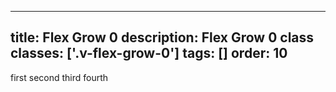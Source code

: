 <!--
 *              © 2025 Visa
 *
 * Licensed under the Apache License, Version 2.0 (the "License");
 * you may not use this file except in compliance with the License.
 * You may obtain a copy of the License at
 *
 *         http://www.apache.org/licenses/LICENSE-2.0
 *
 * Unless required by applicable law or agreed to in writing, software
 * distributed under the License is distributed on an "AS IS" BASIS,
 * WITHOUT WARRANTIES OR CONDITIONS OF ANY KIND, either express or implied.
 * See the License for the specific language governing permissions and
 * limitations under the License.
 *
 -->
---
title: Flex Grow 0
description: Flex Grow 0 class 
classes: ['.v-flex-grow-0']
tags: []
order: 10
---

<div class="v-surface v-flex v-flex-row v-flex-wrap v-gap-4" style="--v-surface-border-size: 2px;">
  <span class="v-flex-grow-0">
    first
  </span>
  <span class="v-flex-grow">
    second
  </span>
  <span class="v-flex-grow">
    third
  </span>
  <span class="v-flex-grow">
    fourth
  </span>
</div>
